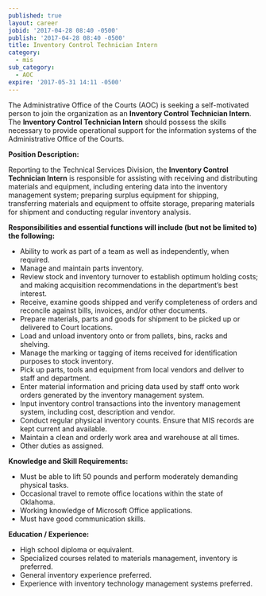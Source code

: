 ```yaml
---
published: true
layout: career
jobid: '2017-04-28 08:40 -0500'
publish: '2017-04-28 08:40 -0500'
title: Inventory Control Technician Intern
category:
  - mis
sub_category:
  - AOC
expire: '2017-05-31 14:11 -0500'
---
```

The Administrative Office of the Courts (AOC) is seeking a self-motivated person to join the organization as an **Inventory Control Technician Intern**.  The **Inventory Control Technician Intern** should possess the skills necessary to provide operational support for the information systems of the Administrative Office of the Courts.
 
**Position Description:**

Reporting to the Technical Services Division, the **Inventory Control Technician Intern** is responsible for assisting with receiving and distributing materials and equipment, including entering data into the inventory management system; preparing surplus equipment for shipping, transferring materials and equipment to offsite storage, preparing materials for shipment and conducting regular inventory analysis. 

**Responsibilities and essential functions will include (but not be limited to) the following:**

- Ability to work as part of a team as well as independently, when required.
- Manage and maintain parts inventory.
- Review stock and inventory turnover to establish optimum holding costs; and making acquisition recommendations in the department’s best interest.
- Receive, examine goods shipped and verify completeness of orders and reconcile against bills, invoices, and/or other documents.
- Prepare materials, parts and goods for shipment to be picked up or delivered to Court locations.
- Load and unload inventory onto or from pallets, bins, racks and shelving.
- Manage the marking or tagging of items received for identification purposes to stock inventory.
- Pick up parts, tools and equipment from local vendors and deliver to staff and department.
- Enter material information and pricing data used by staff onto work orders generated by the inventory management system.
- Input inventory control transactions into the inventory management system, including cost, description and vendor.
- Conduct regular physical inventory counts. Ensure that MIS records are kept current and available.
- Maintain a clean and orderly work area and warehouse at all times.
- Other duties as assigned.

**Knowledge and Skill Requirements:**

- Must be able to lift 50 pounds and perform moderately demanding physical tasks.
- Occasional travel to remote office locations within the state of Oklahoma.
- Working knowledge of Microsoft Office applications.
- Must have good communication skills.


**Education / Experience:**

- High school diploma or equivalent. 
- Specialized courses related to materials management, inventory is preferred.
- General inventory experience preferred.
- Experience with inventory technology management systems preferred.
